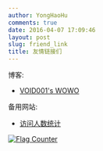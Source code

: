 ```yaml
---
author: YongHaoHu
comments: true
date: 2016-04-07 17:09:46
layout: post
slug: friend_link
title: 友情链接们
---
```


博客: 

* [VOID001's WOWO](http://120.27.97.96/)


备用网站:

* [访问人数统计](http://tongji.baidu.com/web/20589676/overview/sole?siteId=8913611)

<a href="http://info.flagcounter.com/1zJQ"><img src="http://s01.flagcounter.com/countxl/1zJQ/bg_D8C2FF/txt_000000/border_CCCCCC/columns_2/maxflags_4/viewers_0/labels_0/pageviews_1/flags_0/percent_0/" alt="Flag Counter" border="0"></a>

